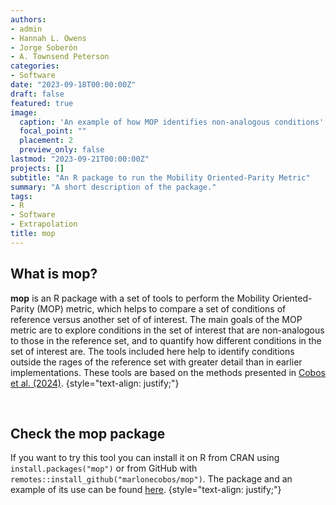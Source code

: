 ```yaml
---
authors:
- admin
- Hannah L. Owens
- Jorge Soberón
- A. Townsend Peterson
categories:
- Software
date: "2023-09-18T00:00:00Z"
draft: false
featured: true
image:
  caption: 'An example of how MOP identifies non-analogous conditions'
  focal_point: ""
  placement: 2
  preview_only: false
lastmod: "2023-09-21T00:00:00Z"
projects: []
subtitle: "An R package to run the Mobility Oriented-Parity Metric"
summary: "A short description of the package."
tags:
- R
- Software
- Extrapolation
title: mop
---
```


## What is mop?

**mop** is an R package with a set of tools to perform the Mobility 
Oriented-Parity (MOP) metric, which helps to compare a set of conditions of 
reference versus another set of of interest. The main goals of the MOP metric 
are to explore conditions in the set of interest that are non-analogous to 
those in the reference set, and to quantify how different conditions in the 
set of interest are. The tools included here help to identify conditions 
outside the rages of the reference set with greater detail than in earlier 
implementations. These tools are based on the methods presented in 
[Cobos et al. (2024)](https://doi.org/10.21425/fob.17.132916).
{style="text-align: justify;"}

<br>

## Check the mop package

If you want to try this tool you can install it on R from CRAN using 
`install.packages("mop")` or from GitHub with 
`remotes::install_github("marlonecobos/mop")`. The package and an example of its
use can be found [here](https://github.com/marlonecobos/mop).
{style="text-align: justify;"}

<br>